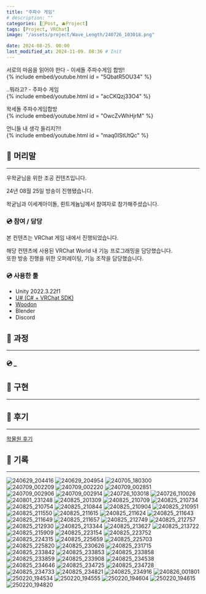 ```yaml
---
title: "주파수 게임"
# description: ""
categories: [📀Post, 🫐Project]
tags: [Project, VRChat]
image: "/assets/project/Wave_Length/240726_103018.png"

date: 2024-08-25. 00:00
last_modified_at: 2024-11-09. 08:36 # Init
---
```


서로의 마음을 읽어야 한다 - 이세돌 주파수게임 합방!  
{% include embed/youtube.html id = "5QbatR5OU34" %}

..뭐라고? - 주파수 게임  
{% include embed/youtube.html id = "acCKQzj33O4" %}

왁세돌 주파수게임합방  
{% include embed/youtube.html id = "OwcZvWhHjrM" %}

언니들 내 생각 들리지?!!  
{% include embed/youtube.html id = "maq0IStUtQc" %}

## 📀 머리말

---

우왁굳님을 위한 조공 컨텐츠입니다.  

24년 08월 25일 방송이 진행됐습니다.  

왁굳님과 이세계아이돌, 뢴트게늄님께서 참여자로 참가해주셨습니다.  

### 💿 참여 / 담당

본 컨텐츠는 VRChat 게임 내에서 진행되었습니다.  

해당 컨텐츠에 사용된 VRChat World 내 기능 프로그래밍을 담당했습니다.  
또한 방송 진행을 위한 오퍼레이팅, 기능 조작을 담당했습니다.  

### 💿 사용한 툴

- Unity 2022.3.22f1
- [U# (C# + VRChat SDK)](https://udonsharp.docs.vrchat.com/)
- [Woodon](https://github.com/wrchat/Woodon)
- Blender
- Discord

## 📀 과정

---

### 💿 _

## 📀 구현

---

## 📀 후기

---

[왁물원 후기](https://cafe.naver.com/steamindiegame/17724094)  

## 📀 기록

---

![240629_204416](/assets/project/Wave_Length/240629_204416.png)
![240629_204954](/assets/project/Wave_Length/240629_204954.png)
![240705_180300](/assets/project/Wave_Length/240705_180300.png)
![240709_002209](/assets/project/Wave_Length/240709_002209.png)
![240709_002220](/assets/project/Wave_Length/240709_002220.png)
![240709_002851](/assets/project/Wave_Length/240709_002851.png)
![240709_002906](/assets/project/Wave_Length/240709_002906.png)
![240709_002914](/assets/project/Wave_Length/240709_002914.png)
![240726_103018](/assets/project/Wave_Length/240726_103018.png)
![240726_110026](/assets/project/Wave_Length/240726_110026.png)
![240801_231248](/assets/project/Wave_Length/240801_231248.png)
![240825_201309](/assets/project/Wave_Length/240825_201309.png)
![240825_210709](/assets/project/Wave_Length/240825_210709.png)
![240825_210734](/assets/project/Wave_Length/240825_210734.png)
![240825_210754](/assets/project/Wave_Length/240825_210754.png)
![240825_210844](/assets/project/Wave_Length/240825_210844.png)
![240825_210904](/assets/project/Wave_Length/240825_210904.png)
![240825_210951](/assets/project/Wave_Length/240825_210951.png)
![240825_211550](/assets/project/Wave_Length/240825_211550.png)
![240825_211615](/assets/project/Wave_Length/240825_211615.png)
![240825_211624](/assets/project/Wave_Length/240825_211624.png)
![240825_211643](/assets/project/Wave_Length/240825_211643.png)
![240825_211649](/assets/project/Wave_Length/240825_211649.png)
![240825_211657](/assets/project/Wave_Length/240825_211657.png)
![240825_212749](/assets/project/Wave_Length/240825_212749.png)
![240825_212757](/assets/project/Wave_Length/240825_212757.png)
![240825_212930](/assets/project/Wave_Length/240825_212930.png)
![240825_213344](/assets/project/Wave_Length/240825_213344.png)
![240825_213627](/assets/project/Wave_Length/240825_213627.png)
![240825_213722](/assets/project/Wave_Length/240825_213722.png)
![240825_215909](/assets/project/Wave_Length/240825_215909.png)
![240825_223154](/assets/project/Wave_Length/240825_223154.png)
![240825_223752](/assets/project/Wave_Length/240825_223752.png)
![240825_224315](/assets/project/Wave_Length/240825_224315.png)
![240825_225659](/assets/project/Wave_Length/240825_225659.png)
![240825_225703](/assets/project/Wave_Length/240825_225703.png)
![240825_225820](/assets/project/Wave_Length/240825_225820.png)
![240825_230626](/assets/project/Wave_Length/240825_230626.png)
![240825_231715](/assets/project/Wave_Length/240825_231715.png)
![240825_233842](/assets/project/Wave_Length/240825_233842.png)
![240825_233853](/assets/project/Wave_Length/240825_233853.png)
![240825_233858](/assets/project/Wave_Length/240825_233858.png)
![240825_233859](/assets/project/Wave_Length/240825_233859.png)
![240825_233908](/assets/project/Wave_Length/240825_233908.png)
![240825_234538](/assets/project/Wave_Length/240825_234538.png)
![240825_234646](/assets/project/Wave_Length/240825_234646.png)
![240825_234725](/assets/project/Wave_Length/240825_234725.png)
![240825_234728](/assets/project/Wave_Length/240825_234728.png)
![240825_234733](/assets/project/Wave_Length/240825_234733.png)
![240825_234821](/assets/project/Wave_Length/240825_234821.png)
![240825_234916](/assets/project/Wave_Length/240825_234916.png)
![240826_001801](/assets/project/Wave_Length/240826_001801.png)
![250220_194534](/assets/project/Wave_Length/250220_194534.png)
![250220_194555](/assets/project/Wave_Length/250220_194555.png)
![250220_194604](/assets/project/Wave_Length/250220_194604.png)
![250220_194615](/assets/project/Wave_Length/250220_194615.png)
![250220_194820](/assets/project/Wave_Length/250220_194820.png)
